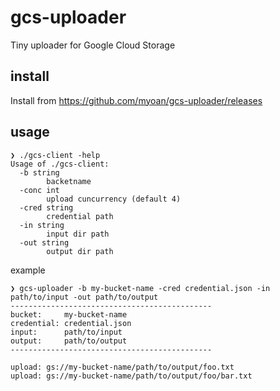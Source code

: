 # gcs-uploader

Tiny uploader for Google Cloud Storage

## install

Install from https://github.com/myoan/gcs-uploader/releases

## usage

```
❯ ./gcs-client -help
Usage of ./gcs-client:
  -b string
        backetname
  -conc int
        upload cuncurrency (default 4)
  -cred string
        credential path
  -in string
        input dir path
  -out string
        output dir path
```

example
```
❯ gcs-uploader -b my-bucket-name -cred credential.json -in path/to/input -out path/to/output
---------------------------------------------
bucket:     my-bucket-name
credential: credential.json
input:      path/to/input
output:     path/to/output
---------------------------------------------

upload: gs://my-bucket-name/path/to/output/foo.txt
upload: gs://my-bucket-name/path/to/output/foo/bar.txt
```
